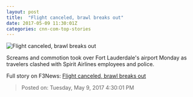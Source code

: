 ```yaml
---
layout: post
title:  "Flight canceled, brawl breaks out"
date: 2017-05-09 11:30:01Z
categories: cnn-com-top-stories
---
```


![Flight canceled, brawl breaks out](http://i2.cdn.cnn.com/cnnnext/dam/assets/160428220546-cnnmoney-spirit-airlines-super-tease.jpg)

Screams and commotion took over Fort Lauderdale's airport Monday as travelers clashed with Spirit Airlines employees and police.


Full story on F3News: [Flight canceled, brawl breaks out](http://www.f3nws.com/n/AXHMUH)

> Posted on: Tuesday, May 9, 2017 4:30:01 PM
